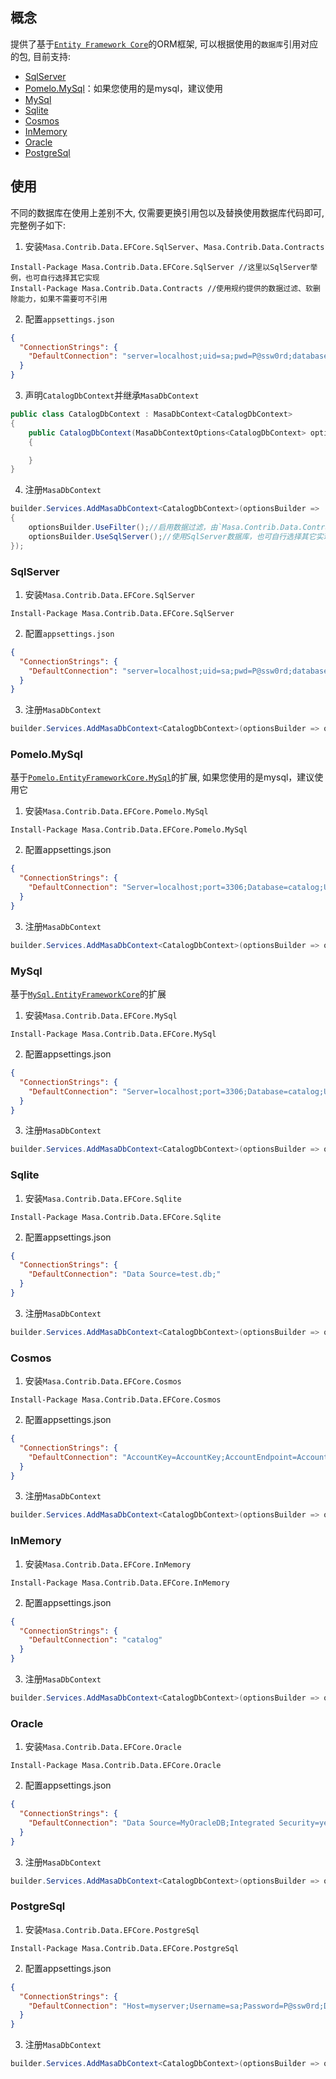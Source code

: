 ## 概念

提供了基于[`Entity Framework Core`](https://learn.microsoft.com/zh-cn/ef/core/)的ORM框架, 可以根据使用的`数据库`引用对应的包, 目前支持:

* [SqlServer](#SqlServer)
* [Pomelo.MySql](#Pomelo.MySql)：如果您使用的是mysql，建议使用
* [MySql](#MySql)
* [Sqlite](#Sqlite)
* [Cosmos](#Cosmos)
* [InMemory](#InMemory)
* [Oracle](#Oracle)
* [PostgreSql](#PostgreSql)

## 使用

不同的数据库在使用上差别不大, 仅需要更换引用包以及替换使用数据库代码即可, 完整例子如下:

1. 安装`Masa.Contrib.Data.EFCore.SqlServer`、`Masa.Contrib.Data.Contracts`

```powershelll
Install-Package Masa.Contrib.Data.EFCore.SqlServer //这里以SqlServer举例，也可自行选择其它实现
Install-Package Masa.Contrib.Data.Contracts //使用规约提供的数据过滤、软删除能力，如果不需要可不引用
```

2. 配置`appsettings.json`

``` appsettings.json
{
  "ConnectionStrings": {
    "DefaultConnection": "server=localhost;uid=sa;pwd=P@ssw0rd;database=catalog"
  }
}
```

3. 声明`CatalogDbContext`并继承`MasaDbContext`

```csharp
public class CatalogDbContext : MasaDbContext<CatalogDbContext>
{
    public CatalogDbContext(MasaDbContextOptions<CatalogDbContext> options) : base(options)
    {

    }
}
```

4. 注册`MasaDbContext`

``` C#
builder.Services.AddMasaDbContext<CatalogDbContext>(optionsBuilder =>
{
    optionsBuilder.UseFilter();//启用数据过滤，由`Masa.Contrib.Data.Contracts`提供
    optionsBuilder.UseSqlServer();//使用SqlServer数据库，也可自行选择其它实现
});
```

### SqlServer

1. 安装`Masa.Contrib.Data.EFCore.SqlServer`

``` powershelll
Install-Package Masa.Contrib.Data.EFCore.SqlServer
```

2. 配置`appsettings.json`

``` appsettings.json
{
  "ConnectionStrings": {
    "DefaultConnection": "server=localhost;uid=sa;pwd=P@ssw0rd;database=catalog"
  }
}
```

3. 注册`MasaDbContext`

``` C#
builder.Services.AddMasaDbContext<CatalogDbContext>(optionsBuilder => optionsBuilder.UseSqlServer());
```

### Pomelo.MySql

基于[`Pomelo.EntityFrameworkCore.MySql`](https://www.nuget.org/packages/Pomelo.EntityFrameworkCore.MySql)的扩展, 如果您使用的是mysql，建议使用它

1. 安装`Masa.Contrib.Data.EFCore.Pomelo.MySql`

``` powershelll
Install-Package Masa.Contrib.Data.EFCore.Pomelo.MySql
```

2. 配置appsettings.json

``` appsettings.json
{
  "ConnectionStrings": {
    "DefaultConnection": "Server=localhost;port=3306;Database=catalog;Uid=myUsername;Pwd=P@ssw0rd;"
  }
}
```

3. 注册`MasaDbContext`

``` C#
builder.Services.AddMasaDbContext<CatalogDbContext>(optionsBuilder => optionsBuilder.UseMySql(new MySqlServerVersion("5.7.26")));
```

### MySql

基于[`MySql.EntityFrameworkCore`](https://www.nuget.org/packages/MySql.EntityFrameworkCore)的扩展

1. 安装`Masa.Contrib.Data.EFCore.MySql`

``` powershelll
Install-Package Masa.Contrib.Data.EFCore.MySql
```

2. 配置appsettings.json

``` appsettings.json
{
  "ConnectionStrings": {
    "DefaultConnection": "Server=localhost;port=3306;Database=catalog;Uid=myUsername;Pwd=P@ssw0rd;"
  }
}
```

3. 注册`MasaDbContext`

``` C#
builder.Services.AddMasaDbContext<CatalogDbContext>(optionsBuilder => optionsBuilder.UseMySQL());
```

### Sqlite

1. 安装`Masa.Contrib.Data.EFCore.Sqlite`

``` powershelll
Install-Package Masa.Contrib.Data.EFCore.Sqlite
```

2. 配置appsettings.json

``` appsettings.json
{
  "ConnectionStrings": {
    "DefaultConnection": "Data Source=test.db;"
  }
}
```

3. 注册`MasaDbContext`

``` C#
builder.Services.AddMasaDbContext<CatalogDbContext>(optionsBuilder => optionsBuilder.UseSqlite());
```

### Cosmos

1. 安装`Masa.Contrib.Data.EFCore.Cosmos`

``` powershelll
Install-Package Masa.Contrib.Data.EFCore.Cosmos
```

2. 配置appsettings.json

``` appsettings.json
{
  "ConnectionStrings": {
    "DefaultConnection": "AccountKey=AccountKey;AccountEndpoint=AccountEndpoint;Database=Database" //或"ConnectionString=ConnectionString;Database=Database;"
  }
}
```

3. 注册`MasaDbContext`

``` C#
builder.Services.AddMasaDbContext<CatalogDbContext>(optionsBuilder => optionsBuilder.UseCosmos());
```

### InMemory

1. 安装`Masa.Contrib.Data.EFCore.InMemory`

``` powershelll
Install-Package Masa.Contrib.Data.EFCore.InMemory
```

2. 配置appsettings.json

``` appsettings.json
{
  "ConnectionStrings": {
    "DefaultConnection": "catalog"
  }
}
```

3. 注册`MasaDbContext`

``` C#
builder.Services.AddMasaDbContext<CatalogDbContext>(optionsBuilder => optionsBuilder.UseInMemoryDatabase());
```

### Oracle

1. 安装`Masa.Contrib.Data.EFCore.Oracle`

``` powershelll
Install-Package Masa.Contrib.Data.EFCore.Oracle
```

2. 配置appsettings.json

``` appsettings.json
{
  "ConnectionStrings": {
    "DefaultConnection": "Data Source=MyOracleDB;Integrated Security=yes;"
  }
}
```

3. 注册`MasaDbContext`

``` C#
builder.Services.AddMasaDbContext<CatalogDbContext>(optionsBuilder => optionsBuilder.UseOracle());
```

### PostgreSql

1. 安装`Masa.Contrib.Data.EFCore.PostgreSql`

``` powershelll
Install-Package Masa.Contrib.Data.EFCore.PostgreSql
```

2. 配置appsettings.json

``` appsettings.json
{
  "ConnectionStrings": {
    "DefaultConnection": "Host=myserver;Username=sa;Password=P@ssw0rd;Database=catalog;"
  }
}
```

3. 注册`MasaDbContext`

``` C#
builder.Services.AddMasaDbContext<CatalogDbContext>(optionsBuilder => optionsBuilder.UseNpgsql());
```